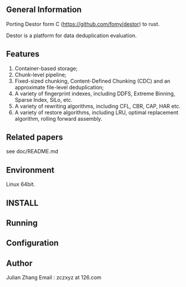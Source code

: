 General Information
-------------------
Porting Destor form C (https://github.com/fomy/destor) to rust. 

Destor is a platform for data deduplication evaluation.

Features
--------
1. Container-based storage;
2. Chunk-level pipeline;
3. Fixed-sized chunking, Content-Defined Chunking (CDC) and an approximate file-level deduplication;
4. A variety of fingerprint indexes, including DDFS, Extreme Binning, Sparse Index, SiLo, etc.
5. A variety of rewriting algorithms, including CFL, CBR, CAP, HAR etc.
6. A variety of restore algorithms, including LRU, optimal replacement algorithm, rolling forward assembly.

Related papers
--------------
see doc/README.md

Environment
-----------
Linux 64bit.


INSTALL
-------

Running
-------


Configuration
-------------

Author
------
Julian Zhang
Email : zczxyz at 126.com 
